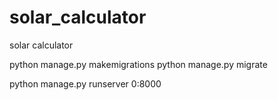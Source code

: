 # solar_calculator
solar calculator

python manage.py makemigrations
python manage.py migrate

python manage.py runserver 0:8000